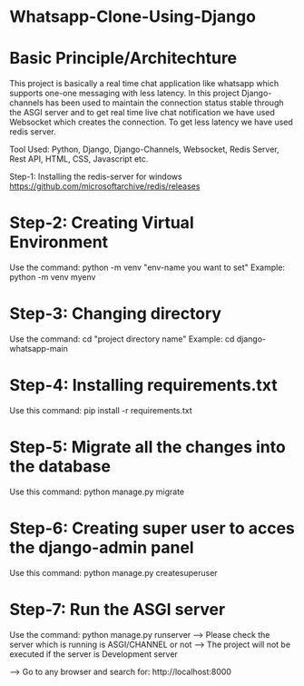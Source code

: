 # Whatsapp-Clone-Using-Django


# Basic Principle/Architechture
This project is basically a real time chat application like whatsapp which supports 
one-one messaging with less latency. In this project Django-channels has been used to 
maintain the connection status stable through the ASGI server and to get real time 
live chat notification we have used Websocket which creates the connection. To get 
less latency we have used redis server.


Tool Used: Python, Django, Django-Channels, Websocket, Redis Server, Rest API, HTML, CSS, Javascript etc.


Step-1: Installing the redis-server for windows
https://github.com/microsoftarchive/redis/releases


# Step-2: Creating Virtual Environment
Use the command: python -m venv "env-name you want to set"
Example: python -m venv myenv


# Step-3: Changing directory
Use the command: cd "project directory name"
Example: cd django-whatsapp-main


# Step-4: Installing requirements.txt
Use this command: pip install -r requirements.txt


# Step-5: Migrate all the changes into the database
Use this command: python manage.py migrate


# Step-6: Creating super user to acces the django-admin panel
Use this command: python manage.py createsuperuser


# Step-7: Run the ASGI server
Use the command: python manage.py runserver
--> Please check the server which is running is ASGI/CHANNEL or not
--> The project will not be executed if the server is Development server


--> Go to any browser and search for: http://localhost:8000

